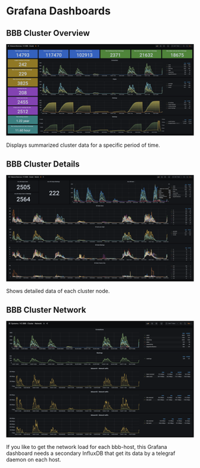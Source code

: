 # Grafana Dashboards

## BBB Cluster Overview

![bbb cluster overview](./bbb-cluster-overview.png)

Displays summarized cluster data for a specific period of time.


## BBB Cluster Details

![bbb cluster details](./bbb-cluster-details.png)

Shows detailed data of each cluster node.

## BBB Cluster Network

![bbb cluster details](./bbb-cluster-network.png)

If you like to get the network load for each bbb-host, this Grafana dashboard needs a secondary InfluxDB that get its data by a telegraf daemon on each host.
